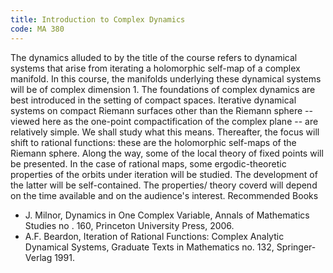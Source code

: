 ```yaml
---
title: Introduction to Complex Dynamics
code: MA 380
---
```

The dynamics alluded to by the title of the course refers to dynamical systems
that arise from iterating a holomorphic self-map of a complex manifold. In this
course, the manifolds underlying these dynamical systems will be of complex
dimension 1. The foundations of complex dynamics are best introduced in the
setting of compact spaces. Iterative dynamical systems on compact Riemann
surfaces other than the Riemann sphere -- viewed here as the one-point
compactification of the complex plane -- are relatively simple. We shall study
what this means. Thereafter, the focus will shift to rational functions: these
are the holomorphic self-maps of the Riemann sphere. Along the way, some of the
local theory of fixed points will be presented. In the case of rational maps,
some ergodic-theoretic properties of the orbits under iteration will be
studied. The development of the latter will be self-contained. The properties/
theory coverd will depend on the time available and on the audience's interest.
Recommended Books

* J. Milnor, Dynamics in One Complex Variable, Annals of Mathematics Studies no
  . 160, Princeton University Press, 2006.
* A.F. Beardon, Iteration of Rational Functions: Complex Analytic Dynamical
  Systems, Graduate Texts in Mathematics no. 132, Springer-Verlag 1991.
